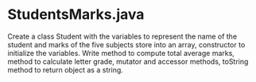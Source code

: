# StudentsMarks.java
Create a class Student with the variables to represent the name of the student and marks of the five subjects store into an array, constructor to initialize the variables. Write method to compute total average marks, method to calculate letter grade, mutator and accessor methods, toString method to return object as a string. 
